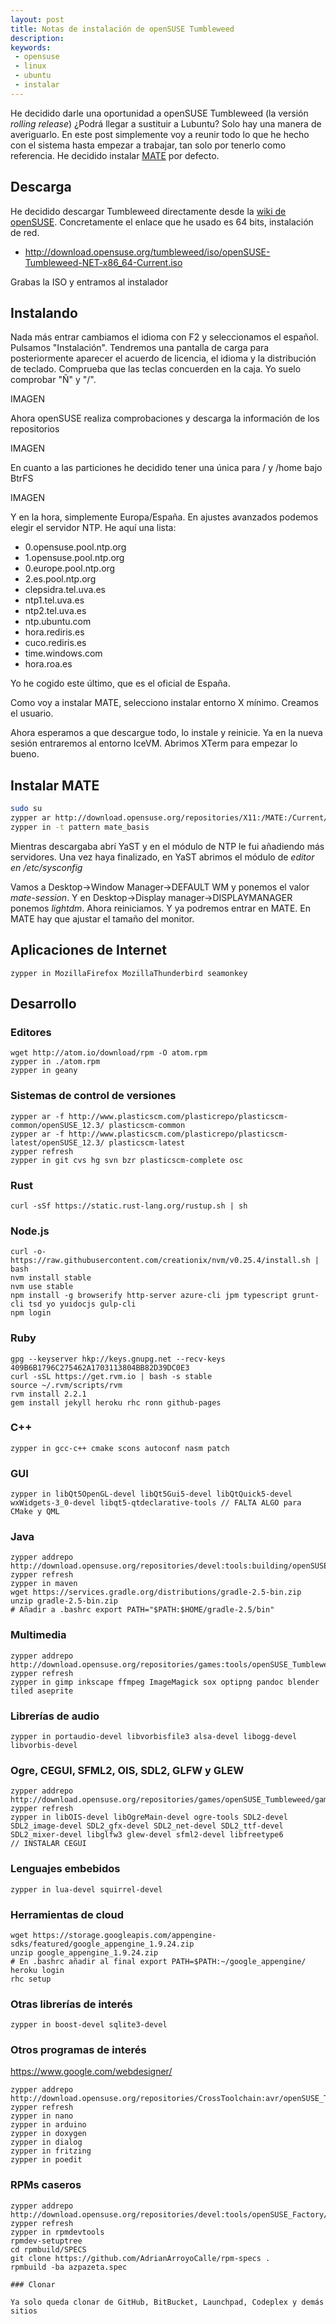 ```yaml
---
layout: post
title: Notas de instalación de openSUSE Tumbleweed
description:
keywords:
 - opensuse
 - linux
 - ubuntu
 - instalar
---
```


He decidido darle una oportunidad a openSUSE Tumbleweed (la versión _rolling release_) ¿Podrá llegar a sustituir a Lubuntu? Solo hay una manera de averiguarlo. En este post simplemente voy a reunir todo lo que he hecho con el sistema hasta empezar a trabajar, tan solo por tenerlo como referencia. He decidido instalar [MATE](http://mate-desktop.org) por defecto.

## Descarga

He decidido descargar Tumbleweed directamente desde la [wiki de openSUSE](https://es.opensuse.org/openSUSE:Instalaci%C3%B3n_de_Tumbleweed). Concretamente el enlace que he usado es 64 bits, instalación de red.

* http://download.opensuse.org/tumbleweed/iso/openSUSE-Tumbleweed-NET-x86_64-Current.iso

Grabas la ISO y entramos al instalador

## Instalando

Nada más entrar cambiamos el idioma con F2 y seleccionamos el español. Pulsamos "Instalación". Tendremos una pantalla de carga para posteriormente aparecer el acuerdo de licencia, el idioma y la distribución de teclado. Comprueba que las teclas concuerden en la caja. Yo suelo comprobar "Ñ" y "/".

IMAGEN

Ahora openSUSE realiza comprobaciones y descarga la información de los repositorios

IMAGEN

En cuanto a las particiones he decidido tener una única para / y /home bajo BtrFS

IMAGEN

Y en la hora, simplemente Europa/España. En ajustes avanzados podemos elegir el servidor NTP. He aquí una lista:

* 0.opensuse.pool.ntp.org
* 1.opensuse.pool.ntp.org
* 0.europe.pool.ntp.org
* 2.es.pool.ntp.org
* clepsidra.tel.uva.es
* ntp1.tel.uva.es
* ntp2.tel.uva.es
* ntp.ubuntu.com
* hora.rediris.es
* cuco.rediris.es
* time.windows.com
* hora.roa.es

Yo he cogido este último, que es el oficial de España.

Como voy a instalar MATE, selecciono instalar entorno X mínimo. Creamos el usuario.

Ahora esperamos a que descargue todo, lo instale y reinicie. Ya en la nueva sesión entraremos al entorno IceVM. Abrimos XTerm para empezar lo bueno.

## Instalar MATE

```sh
sudo su
zypper ar http://download.opensuse.org/repositories/X11:/MATE:/Current/openSUSE_Tumbleweed MATE
zypper in -t pattern mate_basis
```

Mientras descargaba abrí YaST y en el módulo de NTP le fui añadiendo más servidores. Una vez haya finalizado, en YaST abrimos el módulo de _editor en /etc/sysconfig_

Vamos a Desktop->Window Manager->DEFAULT WM y ponemos el valor _mate-session_. Y en Desktop->Display manager->DISPLAYMANAGER ponemos _lightdm_. Ahora reiniciamos. Y ya podremos entrar en MATE. En MATE hay que ajustar el tamaño del monitor.

## Aplicaciones de Internet

```
zypper in MozillaFirefox MozillaThunderbird seamonkey
```

## Desarrollo

### Editores

```
wget http://atom.io/download/rpm -O atom.rpm
zypper in ./atom.rpm
zypper in geany
```

### Sistemas de control de versiones

```
zypper ar -f http://www.plasticscm.com/plasticrepo/plasticscm-common/openSUSE_12.3/ plasticscm-common
zypper ar -f http://www.plasticscm.com/plasticrepo/plasticscm-latest/openSUSE_12.3/ plasticscm-latest
zypper refresh
zypper in git cvs hg svn bzr plasticscm-complete osc
```

### Rust

```
curl -sSf https://static.rust-lang.org/rustup.sh | sh
```

### Node.js

```
curl -o- https://raw.githubusercontent.com/creationix/nvm/v0.25.4/install.sh | bash
nvm install stable
nvm use stable
npm install -g browserify http-server azure-cli jpm typescript grunt-cli tsd yo yuidocjs gulp-cli
npm login
```

### Ruby

```
gpg --keyserver hkp://keys.gnupg.net --recv-keys 409B6B1796C275462A1703113804BB82D39DC0E3
curl -sSL https://get.rvm.io | bash -s stable
source ~/.rvm/scripts/rvm
rvm install 2.2.1
gem install jekyll heroku rhc ronn github-pages
```

### C++

```
zypper in gcc-c++ cmake scons autoconf nasm patch
```

### GUI

```
zypper in libQt5OpenGL-devel libQt5Gui5-devel libQtQuick5-devel wxWidgets-3_0-devel libqt5-qtdeclarative-tools // FALTA ALGO para CMake y QML
```

### Java

```
zypper addrepo http://download.opensuse.org/repositories/devel:tools:building/openSUSE_Factory/devel:tools:building.repo
zypper refresh
zypper in maven
wget https://services.gradle.org/distributions/gradle-2.5-bin.zip
unzip gradle-2.5-bin.zip
# Añadir a .bashrc export PATH="$PATH:$HOME/gradle-2.5/bin"
```

### Multimedia

```
zypper addrepo http://download.opensuse.org/repositories/games:tools/openSUSE_Tumbleweed/games:tools.repo
zypper refresh
zypper in gimp inkscape ffmpeg ImageMagick sox optipng pandoc blender tiled aseprite
```

### Librerías de audio

```
zypper in portaudio-devel libvorbisfile3 alsa-devel libogg-devel libvorbis-devel
```

### Ogre, CEGUI, SFML2, OIS, SDL2, GLFW y GLEW

```
zypper addrepo http://download.opensuse.org/repositories/games/openSUSE_Tumbleweed/games.repo
zypper refresh
zypper in libOIS-devel libOgreMain-devel ogre-tools SDL2-devel SDL2_image-devel SDL2_gfx-devel SDL2_net-devel SDL2_ttf-devel SDL2_mixer-devel libglfw3 glew-devel sfml2-devel libfreetype6
// INSTALAR CEGUI
```

### Lenguajes embebidos

```
zypper in lua-devel squirrel-devel
```

### Herramientas de cloud

```
wget https://storage.googleapis.com/appengine-sdks/featured/google_appengine_1.9.24.zip
unzip google_appengine_1.9.24.zip 
# En .bashrc añadir al final export PATH=$PATH:~/google_appengine/
heroku login
rhc setup
```

### Otras librerías de interés

```
zypper in boost-devel sqlite3-devel
```

### Otros programas de interés

https://www.google.com/webdesigner/

```
zypper addrepo http://download.opensuse.org/repositories/CrossToolchain:avr/openSUSE_Tumbleweed/CrossToolchain:avr.repo
zypper refresh
zypper in nano
zypper in arduino
zypper in doxygen
zypper in dialog
zypper in fritzing
zypper in poedit
```

### RPMs caseros

```
zypper addrepo http://download.opensuse.org/repositories/devel:tools/openSUSE_Factory/devel:tools.repo
zypper refresh
zypper in rpmdevtools
rpmdev-setuptree
cd rpmbuild/SPECS
git clone https://github.com/AdrianArroyoCalle/rpm-specs .
rpmbuild -ba azpazeta.spec

### Clonar

Ya solo queda clonar de GitHub, BitBucket, Launchpad, Codeplex y demás sitios